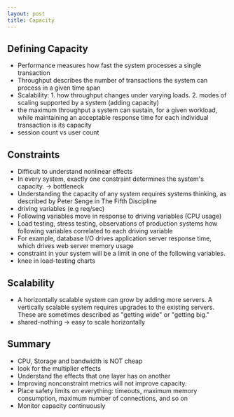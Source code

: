 ```yaml
---
layout: post
title: Capacity
---
```


## Defining Capacity
*  Performance measures how fast the system processes a single transaction
* Throughput describes the number of transactions the system can process in a given time span
* Scalability: 1. how throughput changes under varying loads. 2. modes of scaling supported by a system (adding capacity)
* the maximum throughput a system can sustain, for a given workload, while maintaining an acceptable response time for each individual transaction is its capacity
* session count vs user count

## Constraints
* Difficult to understand nonlinear effects
* In every system, exactly one constraint determines the system's capacity. -> bottleneck
* Understanding the capacity of any system requires systems thinking, as described by Peter Senge in The Fifth Discipline
* driving variables (e.g req/sec)
* Following variables move in response to driving variables (CPU usage)
* Load testing, stress testing, observations of production systems how following variables correlated to each driving variable
* For example, database I/O drives application server response time, which drives web server memory usage
* constraint in your system will be a limit in one of the following variables.
* knee in load-testing charts

## Scalability

* A horizontally scalable system can grow by adding more servers. A vertically scalable system requires upgrades to the existing servers. These are sometimes described as "getting wide" or "getting big."
* shared-nothing -> easy to scale horizontally

## Summary

* CPU, Storage and bandwidth is NOT cheap
* look for the multiplier effects
* Understand the effects that one layer has on another
* Improving nonconstraint metrics will not improve capacity.
* Place safety limits on everything: timeouts, maximum memory consumption, maximum number of connections, and so on
* Monitor capacity continuously